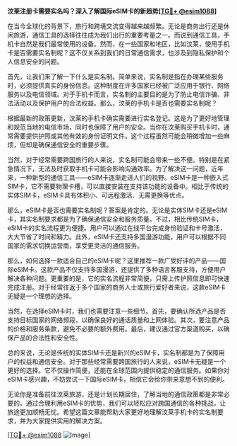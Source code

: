 **汶莱注册卡需要实名吗？深入了解国际eSIM卡的新趋势[[TG💪+ @esim1088](https://t.me/s/esim1088)]**

在当今全球化的背景下，旅行和跨境交流变得越来越频繁。无论是商务出行还是休闲旅游，通信工具的选择往往成为我们出行的重要考量之一。而说到通信工具，手机卡自然是我们最常使用的设备。然而，在一些国家和地区，比如汶莱，使用手机卡是否需要实名制呢？这不仅关系到我们的日常通信需求，也涉及到隐私保护和个人信息安全的问题。

首先，让我们来了解一下什么是实名制。简单来说，实名制是指在办理某些服务时，必须提供真实的身份信息。这种制度在许多国家已经被广泛应用于银行、网络服务以及电信领域。对于手机卡而言，实名制的主要目的是为了防止电信诈骗、非法活动以及保护用户的合法权益。那么，汶莱的手机卡是否也需要实名制呢？

根据最新的政策更新，汶莱的手机卡确实需要进行实名登记。这是为了更好地管理和规范当地的电信市场，同时也保障了用户的安全。当你在汶莱购买手机卡时，通常需要提供护照或其他有效的身份证明文件。这个过程虽然可能会稍微增加一些麻烦，但却是确保通信安全的重要步骤。

当然，对于经常需要跨国旅行的人来说，实名制可能会带来一些不便。特别是在紧急情况下，无法及时获取手机卡可能会影响沟通效率。为了解决这一问题，近年来，一种新型的通信工具——eSIM卡逐渐走进人们的视野。eSIM卡是一种嵌入式SIM卡，它不需要物理卡槽，可以直接安装在支持该功能的设备中。相比于传统的实体SIM卡，eSIM卡具有体积小、可远程激活、无需更换等优点。

那么，eSIM卡是否也需要实名制呢？答案是肯定的。无论是实体SIM卡还是eSIM卡，其实名制要求都是为了确保通信安全和服务质量。不过，相比传统SIM卡，eSIM卡的实名流程更为便捷。用户可以通过在线平台完成身份验证和卡号激活，大大节省了时间和精力。此外，eSIM卡还支持多国漫游功能，用户可以根据不同国家的需求切换运营商，享受更灵活的通信服务。

那么，如何选择一款适合自己的eSIM卡呢？这里推荐一款广受好评的产品——国际eSIM卡。这款产品不仅支持多国漫游，还提供了多种语言客服支持，方便用户解决各种问题。更重要的是，它的实名流程非常简便，只需上传护照信息即可快速完成注册。对于经常往返于多个国家的商务人士或旅行爱好者来说，这款eSIM卡无疑是一个理想的选择。

当然，在选择eSIM卡时，我们也需要注意一些细节。首先，要确认所选产品是否支持目标国家的网络频段，以确保良好的通话质量和上网体验。其次，要注意产品的价格和服务条款，避免不必要的额外费用。最后，建议通过官方渠道购买，以确保产品的合法性和安全性。

总的来说，无论是传统的实体SIM卡还是新兴的eSIM卡，实名制都是为了保障用户的权益和通信安全。对于那些经常需要跨国旅行的人来说，eSIM卡无疑是一个更好的选择。它不仅操作简便，还能在全球范围内提供稳定的通信服务。如果你对eSIM卡感兴趣，不妨尝试一下国际eSIM卡，相信它会给你带来意想不到的便利。

无论你是准备前往汶莱旅游，还是计划长期居住，了解当地的通信政策都是非常必要的。通过合理利用eSIM卡的优势，我们可以轻松应对跨国通信的各种挑战，让旅途更加顺畅无忧。希望这篇文章能帮助大家更好地理解汶莱手机卡的实名制要求，并为大家提供实用的解决方案。

[[TG💪+ @esim1088](https://t.me/s/esim1088) ![Image](https://i.postimg.cc/4NQfJmqS/Snipaste-2025-05-13-00-14-12.png)]